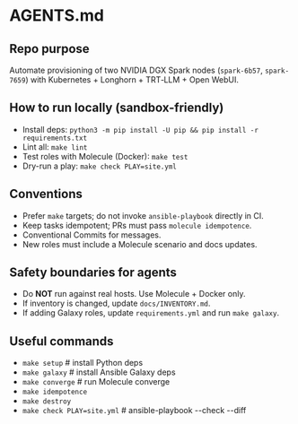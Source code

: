 # AGENTS.md
## Repo purpose
Automate provisioning of two NVIDIA DGX Spark nodes (`spark-6b57`, `spark-7659`) with Kubernetes + Longhorn + TRT‑LLM + Open WebUI.

## How to run locally (sandbox-friendly)
- Install deps: `python3 -m pip install -U pip && pip install -r requirements.txt`
- Lint all: `make lint`
- Test roles with Molecule (Docker): `make test`
- Dry-run a play: `make check PLAY=site.yml`

## Conventions
- Prefer `make` targets; do not invoke `ansible-playbook` directly in CI.
- Keep tasks idempotent; PRs must pass `molecule idempotence`.
- Conventional Commits for messages.
- New roles must include a Molecule scenario and docs updates.

## Safety boundaries for agents
- Do **NOT** run against real hosts. Use Molecule + Docker only.
- If inventory is changed, update `docs/INVENTORY.md`.
- If adding Galaxy roles, update `requirements.yml` and run `make galaxy`.

## Useful commands
- `make setup`     # install Python deps
- `make galaxy`    # install Ansible Galaxy deps
- `make converge`  # run Molecule converge
- `make idempotence`
- `make destroy`
- `make check PLAY=site.yml`  # ansible-playbook --check --diff
